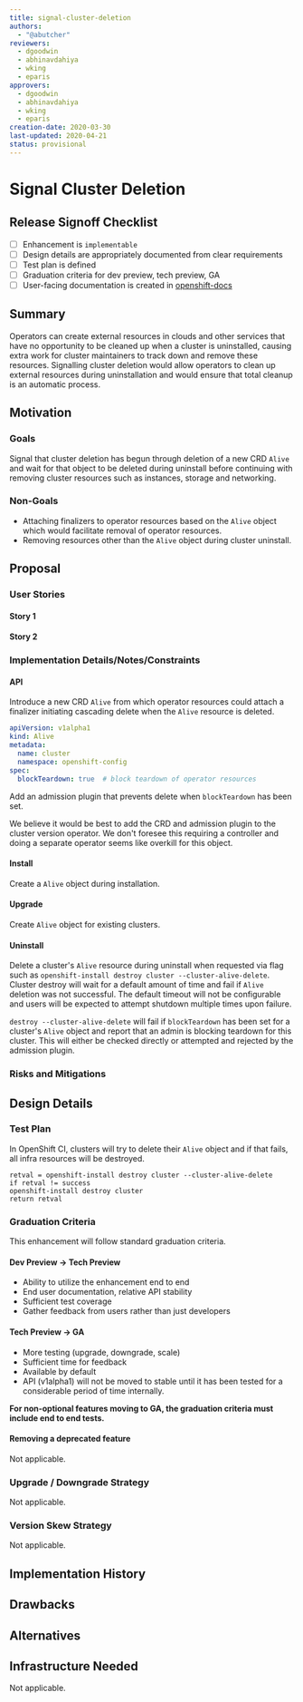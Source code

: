 ```yaml
---
title: signal-cluster-deletion
authors:
  - "@abutcher"
reviewers:
  - dgoodwin
  - abhinavdahiya
  - wking
  - eparis
approvers:
  - dgoodwin
  - abhinavdahiya
  - wking
  - eparis
creation-date: 2020-03-30
last-updated: 2020-04-21
status: provisional
---
```


# Signal Cluster Deletion

## Release Signoff Checklist

- [ ] Enhancement is `implementable`
- [ ] Design details are appropriately documented from clear requirements
- [ ] Test plan is defined
- [ ] Graduation criteria for dev preview, tech preview, GA
- [ ] User-facing documentation is created in [openshift-docs](https://github.com/openshift/openshift-docs/)

## Summary

Operators can create external resources in clouds and other services that have no opportunity to be cleaned up when a cluster is uninstalled, causing extra work for cluster maintainers to track down and remove these resources. Signalling cluster deletion would allow operators to clean up external resources during uninstallation and would ensure that total cleanup is an automatic process.

## Motivation

### Goals

Signal that cluster deletion has begun through deletion of a new CRD `Alive` and wait for that object to be deleted during uninstall before continuing with removing cluster resources such as instances, storage and networking.

### Non-Goals

* Attaching finalizers to operator resources based on the `Alive` object which would facilitate removal of operator resources.
* Removing resources other than the `Alive` object during cluster uninstall.

## Proposal

### User Stories

#### Story 1

#### Story 2

### Implementation Details/Notes/Constraints

#### API

Introduce a new CRD `Alive` from which operator resources could attach a finalizer initiating cascading delete when the `Alive` resource is deleted.

```yaml
apiVersion: v1alpha1
kind: Alive
metadata:
  name: cluster
  namespace: openshift-config
spec:
  blockTeardown: true  # block teardown of operator resources
```

Add an admission plugin that prevents delete when `blockTeardown` has been set.

We believe it would be best to add the CRD and admission plugin to the cluster version operator. We don't foresee this requiring a controller and doing a separate operator seems like overkill for this object.

#### Install

Create a `Alive` object during installation.

#### Upgrade

Create `Alive` object for existing clusters.

#### Uninstall

Delete a cluster's `Alive` resource during uninstall when requested via flag such as `openshift-install destroy cluster --cluster-alive-delete`. Cluster destroy will wait for a default amount of time and fail if `Alive` deletion was not successful. The default timeout will not be configurable and users will be expected to attempt shutdown multiple times upon failure.

`destroy --cluster-alive-delete` will fail if `blockTeardown` has been set for a cluster's `Alive` object and report that an admin is blocking teardown for this cluster. This will either be checked directly or attempted and rejected by the admission plugin.

### Risks and Mitigations

## Design Details

### Test Plan

In OpenShift CI, clusters will try to delete their `Alive` object and if that fails, all infra resources will be destroyed.

```
retval = openshift-install destroy cluster --cluster-alive-delete
if retval != success
openshift-install destroy cluster
return retval
```

### Graduation Criteria

This enhancement will follow standard graduation criteria.

#### Dev Preview -> Tech Preview

- Ability to utilize the enhancement end to end
- End user documentation, relative API stability
- Sufficient test coverage
- Gather feedback from users rather than just developers

#### Tech Preview -> GA 

- More testing (upgrade, downgrade, scale)
- Sufficient time for feedback
- Available by default
- API (v1alpha1) will not be moved to stable until it has been tested for a considerable period of time internally.

**For non-optional features moving to GA, the graduation criteria must include
end to end tests.**

#### Removing a deprecated feature

Not applicable.

### Upgrade / Downgrade Strategy

Not applicable.

### Version Skew Strategy

Not applicable.

## Implementation History

## Drawbacks

## Alternatives

## Infrastructure Needed

Not applicable.
